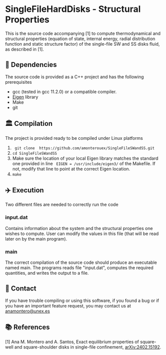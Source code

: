 # SingleFileHardDisks - Structural Properties

This is the source code accompanying [1] to compute thermodynamical and structural properties (equation of state, internal energy, radial distribution function and static structure factor) of the single-file SW and SS disks fluid, as described in [1].

## :ferris_wheel: Dependencies

The source code is provided as a C++ project and has the following prerequisites
- gcc (tested in gcc 11.2.0) or a compatible compiler.
- [Eigen](https://eigen.tuxfamily.org/index.php?title=Main_Page) library
- Make
- git

## :classical_building: Compilation

The project is provided ready to be compiled under Linux platforms
1. `` git clone  https://github.com/amonterouex/SingleFileSWandSS.git``
2. `` cd SingleFileSWandSS ``
4. Make sure the location of your local Eigen library matches the standard one provided in line
`` EIGEN = /usr/include/eigen3/``
of the Makefile. If not, modify that line to point at the correct Eigen location.
3. `` make ``


## :airplane: Execution

Two different files are needed to correctly run the code

### input.dat

Contains information about the system and the structural properties one wishes to compute. User can modify the values in this file (that will be read later on by the main program).

### main

The correct compilation of the source code should produce an executable named main. The programs reads file "input.dat", computes the required quantities, and writes the output to a file.


## :envelope_with_arrow: Contact

If you have trouble compiling or using this software, if you found a bug or if you have an important feature request, you may contact us at <anamontero@unex.es>

## :books: References
[1] Ana M. Montero and A. Santos, Exact equilibrium properties of square-well and square-shoulder disks in single-file confinement, 	[arXiv:2402.15192](https://arxiv.org/pdf/2402.15192.pdf).
